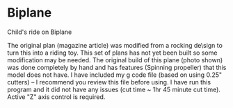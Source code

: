 # Biplane

Child's ride on Biplane


The original plan (magazine article) was modified from a rocking de\sign to turn this into a riding toy. 
This set of plans has not yet been built so some modification may be needed. 
The original build of this plane (photo shown) was done completely by hand and has features 
(Spinning propeller) that this model does not have.
I have included my g code file (based on using 0.25" cutters) – I recommend you review this file before using. I have run this program and it did not have any issues (cut time ~ 1hr 45 minute cut time). 
Active "Z" axis control is required. 
